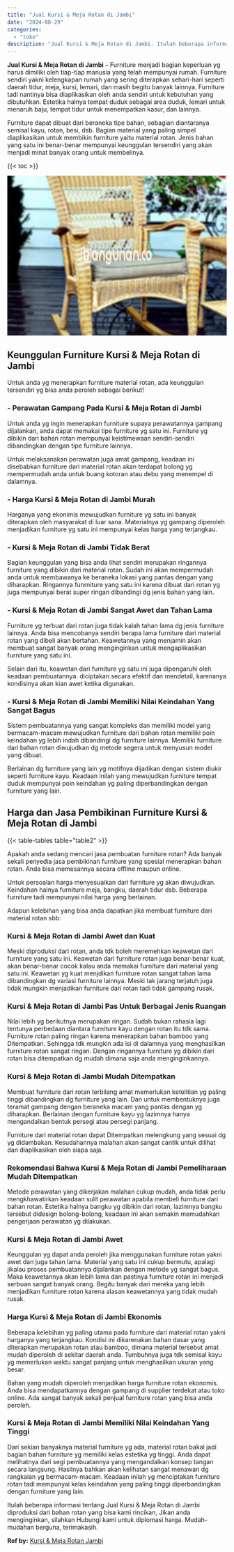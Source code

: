 ```yaml
---
title: "Jual Kursi & Meja Rotan di Jambi"
date: "2024-08-29"
categories: 
  - "toko"
description: "Jual Kursi & Meja Rotan di Jambi. Itulah beberapa informasi tentang Jual Kursi & Meja Rotan di Jambi diproduksi dari bahan rotan yang bisa kami rincikan, Jik..."
---
```


**Jual Kursi & Meja Rotan di Jambi** – Furniture menjadi bagian keperluan yg harus dimiliki oleh tiap-tiap manusia yang telah mempunyai rumah. Furniture sendiri yakni kelengkapan rumah yang sering diterapkan sehari-hari seperti daerah tidur, meja, kursi, lemari, dan masih begitu banyak lainnya. Furniture tadi nantinya bisa diaplikasikan oleh anda sendiri untuk kebutuhan yang dibutuhkan. Estetika halnya tempat duduk sebagai area duduk, lemari untuk menaruh baju, tempat tidur untuk menempatkan kasur, dan lainnya.

Furniture dapat dibuat dari beraneka tipe bahan, sebagian diantaranya semisal kayu, rotan, besi, dsb. Bagian material yang paling simpel diaplikasikan untuk membikin furniture yaitu material rotan. Jenis bahan yang satu ini benar-benar mempunyai keunggulan tersendiri yang akan menjadi minat banyak orang untuk membelinya.

{{< toc >}}

![Jual Kursi & Meja Rotan di Jambi](/images/kursi-meja-rotan-murah20.png)

## Keunggulan Furniture Kursi & Meja Rotan di Jambi

Untuk anda yg menerapkan furniture material rotan, ada keunggulan tersendiri yg bisa anda peroleh sebagai berikut!

### \- Perawatan Gampang Pada Kursi & Meja Rotan di Jambi

Untuk anda yg ingin menerapkan furniture supaya perawatannya gampang dijalankan, anda dapat memakai tipe furniture yg satu ini. Furniture yg dibikin dari bahan rotan mempunyai keistimewaan sendiri-sendiri dibandingkan dengan tipe furniture lainnya.

Untuk melaksanakan perawatan juga amat gampang, keadaan ini disebabkan furniture dari material rotan akan terdapat bolong yg mempermudah anda untuk buang kotoran atau debu yang menempel di dalamnya.

### \- Harga Kursi & Meja Rotan di Jambi Murah

Harganya yang ekonimis mewujudkan furniture yg satu ini banyak diterapkan oleh masyarakat di luar sana. Materialnya yg gampang diperoleh menjadikan furniture yg satu ini mempunyai kelas harga yang terjangkau.

### \- Kursi & Meja Rotan di Jambi Tidak Berat

Bagian keunggulan yang bisa anda lihat sendiri merupakan ringannya furniture yang dibikin dari material rotan. Sudah ini akan mempermudah anda untuk membawanya ke beraneka lokasi yang pantas dengan yang diharapkan. Ringannya funrniture yang satu ini karena dibuat dari rotan yg juga mempunyai berat super ringan dibandingi dg jenis bahan yang lain.

### \- Kursi & Meja Rotan di Jambi Sangat Awet dan Tahan Lama

Furniture yg terbuat dari rotan juga tidak kalah tahan lama dg jenis furniture lainnya. Anda bisa mencobanya sendiri berapa lama furniture dari material rotan yang dibeli akan bertahan. Keawetannya yang menjamin akan membuat sangat banyak orang menginginkan untuk mengaplikasikan furniture yang satu ini.

Selain dari itu, keawetan dari furniture yg satu ini juga dipengaruhi oleh keadaan pembuatannya. diciptakan secara efektif dan mendetail, karenanya kondisinya akan kian awet ketika digunakan.

### \- Kursi & Meja Rotan di Jambi Memiliki Nilai Keindahan Yang Sangat Bagus

Sistem pembuatannya yang sangat kompleks dan memiliki model yang bermacam-macam mewujudkan furniture dari bahan rotan memiliki poin keindahan yg lebih indah dibandingi dg furniture lainnya. Memiliki furniture dari bahan rotan diwujudkan dg metode segera untuk menyusun model yang dibuat.

Berlainan dg furniture yang lain yg motifnya dijadikan dengan sistem diukir seperti furniture kayu. Keadaan inilah yang mewujudkan furniture tempat duduk mempunyai poin keindahan yg paling diperbandingkan dengan furniture yang lain.

## Harga dan Jasa Pembikinan Furniture Kursi & Meja Rotan di Jambi

{{< table-tables table="table2" >}}

Apakah anda sedang mencari jasa pembuatan furniture rotan? Ada banyak sekali penyedia jasa pembikinan furniture yang spesial menerapkan bahan rotan. Anda bisa memesannya secara offline maupun online.

Untuk persoalan harga menyesuaikan dari furniture yg akan diwujudkan. Keindahan halnya furniture meja, bangku, daerah tidur dsb. Beberapa furniture tadi mempunyai nilai harga yang berlainan.

Adapun kelebihan yang bisa anda dapatkan jika membuat furniture dari material rotan sbb:

### Kursi & Meja Rotan di Jambi Awet dan Kuat

Meski diproduksi dari rotan, anda tdk boleh meremehkan keawetan dari furniture yang satu ini. Keawetan dari furniture rotan juga benar-benar kuat, akan benar-benar cocok kalau anda memakai furniture dari material yang satu ini. Keawetan yg kuat menjdikan furniture rotan sangat tahan lama dibandingkan dg variasi furniture lainnya. Meski tak jarang terjatuh juga tidak mungkin menjadikan furniture dari rotan tadi tidak gampang rusak.

### Kursi & Meja Rotan di Jambi Pas Untuk Berbagai Jenis Ruangan

Nilai lebih yg berikutnya merupakan ringan. Sudah bukan rahasia lagi tentunya perbedaan diantara furniture kayu dengan rotan itu tdk sama. Furniture rotan paling ringan karena menerapkan bahan bamboo yang Ditempatkan. Sehingga tdk mungkin ada isi di dalamnya yang menghasilkan furniture rotan sangat ringan. Dengan ringannya furniture yg dibikin dari rotan bisa ditempatkan dg mudah dimana saja anda menginginkannya.

### Kursi & Meja Rotan di Jambi Mudah Ditempatkan

Membuat furniture dari rotan terbilang amat memerlukan ketelitian yg paling tinggi dibandingkan dg furniture yang lain. Dan untuk membentuknya juga teramat gampang dengan beraneka macam yang pantas dengan yg diharapkan. Berlainan dengan furniture kayu yg lazimnya hanya mengandalkan bentuk persegi atau persegi panjang.

Furniture dari material rotan dapat Ditempatkan melengkung yang sesuai dg yg didambakan. Kesudahannya malahan akan sangat cantik untuk dilihat dan diaplikasikan oleh siapa saja.

### Rekomendasi Bahwa Kursi & Meja Rotan di Jambi Pemeliharaan Mudah Ditempatkan

Metode perawatan yang dikerjakan malahan cukup mudah, anda tidak perlu mengkhawatirkan keadaan sulit perawatan apabila membeli furniture dari bahan rotan. Estetika halnya bangku yg dibikin dari rotan, lazimnya bangku tersebut didesign bolong-bolong, keadaan ini akan semakin memudahkan pengerjaan perawatan yg dilakukan.

### Kursi & Meja Rotan di Jambi Awet

Keunggulan yg dapat anda peroleh jika menggunakan furniture rotan yakni awet dan juga tahan lama. Material yang satu ini cukup bermutu, apalagi jikalau proses pembuatannya dijalankan dengan metode yg sangat bagus. Maka keawetannya akan lebih lama dan pastinya furniture rotan ini menjadi serbuan sangat banyak orang. Begitu banyak dari mereka yang lebih menjadikan furniture rotan karena alasan keawetannya yang tidak mudah rusak.

### Harga Kursi & Meja Rotan di Jambi Ekonomis

Beberapa kelebihan yg paling utama pada furniture dari material rotan yakni harganya yang terjangkau. Kondisi ini dikarenakan bahan dasar yang diterapkan merupakan rotan atau bamboo, dimana material tersebut amat mudah diperoleh di sekitar daerah anda. Tumbuhnya juga tdk semisal kayu yg memerlukan waktu sangat panjang untuk menghasilkan ukuran yang besar.

Bahan yang mudah diperoleh menjadikan harga furniture rotan ekonomis. Anda bisa mendapatkannya dengan gampang di supplier terdekat atau toko online. Ada sangat banyak sekali penjual furniture rotan yang bisa anda peroleh.

### Kursi & Meja Rotan di Jambi Memiliki Nilai Keindahan Yang Tinggi

Dari sekian banyaknya material furniture yg ada, material rotan bakal jadi bagian bahan furniture yg memiliki kelas estetika yg tinggi. Anda dapat melihatnya dari segi pembuatannya yang mengandalkan konsep tangan secara langsung. Hasilnya bahkan akan kelihatan sangat menawan dg rangkaian yg bermacam-macam. Keadaan inilah yg menciptakan furniture rotan tadi mempunyai kelas keindahan yang paling tinggi diperbandingkan dengan furniture yang lain.

Itulah beberapa informasi tentang Jual Kursi & Meja Rotan di Jambi diproduksi dari bahan rotan yang bisa kami rincikan, Jikan anda menginginkan, silahkan Hubungi kami untuk diplomasi harga. Mudah-mudahan berguna, terimakasih.

**Ref by:** [Kursi & Meja Rotan Jambi](https://id.wikipedia.org/wiki/Kursi)
